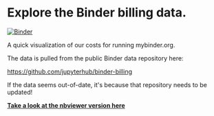 # Explore the Binder billing data.

[![Binder](https://mybinder.org/badge_logo.svg)](https://mybinder.org/v2/gh/jupyterhub/binder-billing/master?filepath=analyze_data.ipynb)

A quick visualization of our costs for running mybinder.org.

The data is pulled from the public Binder data repository here:

https://github.com/jupyterhub/binder-billing

If the data seems out-of-date, it's because that repository needs to be updated!

[**Take a look at the nbviewer version here**](https://nbviewer.jupyter.org/github/jupyterhub/binder-billing/blob/master/analyze_data.ipynb?flush_cache=True)